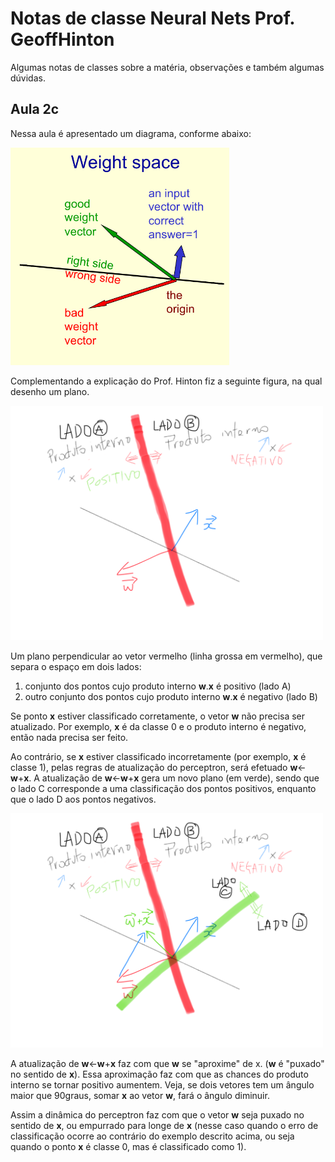 # Notas de classe Neural Nets Prof. GeoffHinton

Algumas notas de classes sobre a matéria, observações e também algumas dúvidas.

## Aula 2c

Nessa aula é apresentado um diagrama, conforme abaixo:

<img src="https://github.com/hitoshinagano/Notas-de-classe-Neural-Nets-Geoff-Hinton/blob/master/figuras/Figura_aula_2c.png" width="350">

Complementando a explicação do Prof. Hinton fiz a seguinte figura, na qual desenho um plano.

<img src="https://github.com/hitoshinagano/Notas-de-classe-Neural-Nets-Geoff-Hinton/blob/master/figuras/plano_e_seus_dois_lados.png" width="500">

Um plano perpendicular ao vetor vermelho (linha grossa em vermelho), que separa o espaço em dois lados:

1. conjunto dos pontos cujo produto interno **w**.**x** é positivo (lado A)
2. outro conjunto dos pontos cujo produto interno **w**.**x** é negativo (lado B)

Se ponto **x** estiver classificado corretamente, o vetor **w** não precisa ser atualizado. 
Por exemplo, **x** é da classe 0 e o produto interno é negativo, então nada precisa ser feito. 

Ao contrário, se **x** estiver classificado incorretamente (por exemplo, **x** é classe 1), pelas regras de atualização do perceptron,
será efetuado **w**<-**w**+**x**. 
A atualização de **w**<-**w**+**x** gera um novo plano (em verde), sendo que o lado C corresponde a uma classificação dos pontos positivos, enquanto que o lado D aos pontos negativos. 

<img src="https://github.com/hitoshinagano/Notas-de-classe-Neural-Nets-Geoff-Hinton/blob/master/figuras/apos_soma_w_com_x.png" width="500">

A atualização de **w**<-**w**+**x** faz com que **w** se "aproxime" de x. (**w** é "puxado" no sentido de **x**). Essa aproximação faz com que as chances do produto interno se tornar positivo aumentem. Veja, se dois vetores tem um ângulo maior que 90graus, somar **x** ao vetor **w**, fará o ângulo diminuir. 

Assim a dinâmica do perceptron faz com que o vetor **w** seja puxado no sentido de **x**, ou empurrado para longe de **x** (nesse caso quando o erro de classificação ocorre ao contrário do exemplo descrito acima, ou seja quando o ponto **x** é classe 0, mas é classificado como 1).
